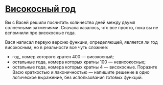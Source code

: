 ﻿# [Високосный год](https://ulearn.me/course/basicprogramming/Visokosnyy_god_4c161b1e-2637-447b-adfd-14647bf659ad)

Вы с Васей решили посчитать количество дней между двумя солнечными затмениями. Сначала казалось, что все просто, пока вы не вспомнили про високосные года.

Вася написал первую версию функции, определяющей, является ли год високосным, но в реальности все чуть сложнее:

* год, номер которого кратен 400 — високосный;
* остальные года, номера которых кратны 100 — невисокосные;
* остальные года, номера которых кратны 4 — високосные.
Поразите Васю краткостью и лаконичностью — напишите решение в одно логическое выражение, без использования готовых функций.